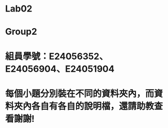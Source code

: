 Lab02
===============================
# Group2
組員學號：E24056352、E24056904、E24051904
===============================
# 每個小題分別裝在不同的資料夾內，而資料夾內各自有各自的說明檔，還請助教查看謝謝!
